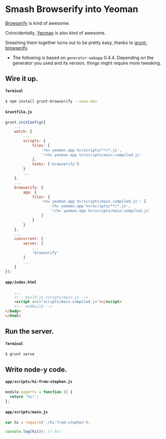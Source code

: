 # Smash Browserify into Yeoman

[Browserify](http://browserify.org/) is kind of awesome.

Coincidentally, [Yeoman](https://yeoman.io) is also kind of awesome.

Smashing them together turns out to be pretty easy, thanks to [grunt-browserify](https://github.com/jmreidy/grunt-browserify).

* The following is based on `generator-webapp` 0.4.4. Depending on the generator you used and its version, things might require more tweaking.

## Wire it up.

#### `Terminal`

```bash
$ npm install grunt-browserify --save-dev
```

#### `Gruntfile.js`

```js
grunt.initConfig({
    ...
    watch: {
        ...
        scripts: {
            files: [
                '<%= yeoman.app %>/scripts/**/*.js',
                '!<%= yeoman.app %>/scripts/main.compiled.js'
            ],
            tasks: ['browserify']
        }
        ...
    },
    ...
    browserify: {
        app: {
            files: {
                '<%= yeoman.app %>/scripts/main.compiled.js': [
                    '<%= yeoman.app %>/scripts/**/*.js',
                    '!<%= yeoman.app %>/scripts/main.compiled.js'
                ]
            }
        }
    },
    ...
    concurrent: {
        server: [
            ...
            'browserify'
        ]
        ...
    }
});
```

#### `app/index.html`

```html
    ...
    <!-- build:js scripts/main.js -->
    <script src="scripts/main.compiled.js"></script>
    <!-- endbuild -->
</body>
</html>
```

## Run the server.

#### `Terminal`

```bash
$ grunt serve
```

## Write node-y code.

#### `app/scripts/hi-from-stephen.js`

```js
module.exports = function () {
  return 'hi!';
};
```

#### `app/scripts/main.js`

```js
var hi = require('./hi-from-stephen');

console.log(hi()); // hi!
```
